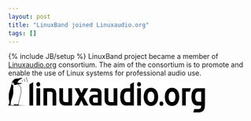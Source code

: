 ```yaml
---
layout: post
title: "LinuxBand joined Linuxaudio.org"
tags: []
---
```

{% include JB/setup %}
LinuxBand project became a member of [Linuxaudio.org](http://linuxaudio.org) consortium. The aim of the consortium is to promote and enable the use of Linux systems for professional audio use. 
<a href="http://linuxaudio.org"><img src="/assets/images/lao_banner_06_trans_w400.png" /></a>

